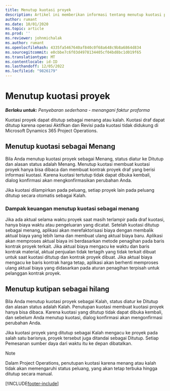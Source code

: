 ```yaml
---
title: Menutup kuotasi proyek
description: Artikel ini memberikan informasi tentang menutup kuotasi proyek di Project Operations.
author: rumant
ms.date: 10/01/2020
ms.topic: article
ms.prod: ''
ms.reviewer: johnmichalak
ms.author: rumant
ms.openlocfilehash: 4335fa5467640af840c0f68a648c9b8a6864d834
ms.sourcegitcommit: e0cbbe7c6f03d4978134405cf04bd8bc1d019f65
ms.translationtype: MT
ms.contentlocale: id-ID
ms.lasthandoff: 12/05/2022
ms.locfileid: "9826179"
---
```

# <a name="close-project-quotes"></a>Menutup kuotasi proyek

_**Berlaku untuk:** Penyebaran sederhana - menangani faktur proforma_

Kuotasi proyek dapat ditutup sebagai menang atau kalah. Kuotasi draf dapat ditutup karena operasi Aktifkan dan Revisi pada kuotasi tidak didukung di Microsoft Dynamics 365 Project Operations.

## <a name="close-a-quote-as-won"></a>Menutup kuotasi sebagai Menang

Bila Anda menutup kuotasi proyek sebagai Menang, status diatur ke Ditutup dan alasan status adalah Menang. Menutup kuotasi membuat kuotasi proyek hanya bisa dibaca dan membuat kontrak proyek draf yang berisi informasi kuotasi. Karena kuotasi tertutup tidak dapat dibuka kembali, dialog konfirmasi akan mengkonfirmasikan perubahan Anda.

Jika kuotasi dilampirkan pada peluang, setiap proyek lain pada peluang ditutup secara otomatis sebagai Kalah.

### <a name="financial-impact-of-closing-a-quote-as-won"></a>Dampak keuangan menutup kuotasi sebagai menang

Jika ada aktual selama waktu proyek saat masih terlampir pada draf kuotasi, hanya biaya waktu atau pengeluaran yang dicatat. Setelah kuotasi ditutup sebagai menang, aplikasi akan merefaktorisasi biaya dengan membalik aktual biaya yang lebih lama dan membuat ulang aktual biaya baru. Aplikasi akan memproses aktual biaya ini berdasarkan metode penagihan pada baris kontrak proyek terkait. Jika aktual biaya mengacu ke waktu dan baris kontrak material, aktual penjualan tidak tertagih yang tidak terkait dibuat untuk saat kuotasi ditutup dan kontrak proyek dibuat. Jika aktual biaya mengacu ke baris kontrak harga tetap, aplikasi akan berhenti memproses ulang aktual biaya yang didasarkan pada aturan penagihan terpisah untuk pelanggan kontrak proyek.

## <a name="closing-a-quote-as-lost"></a>Menutup kutipan sebagai hilang

Bila Anda menutup kuotasi proyek sebagai Kalah, status diatur ke Ditutup dan alasan status adalah Kalah. Penutupan kuotasi membuat kuotasi proyek hanya bisa dibaca. Karena kuotasi yang ditutup tidak dapat dibuka kembali, dan sebelum Anda menutup kuotasi, dialog konfirmasi akan mengonfirmasi perubahan Anda.

Jika kuotasi proyek yang ditutup sebagai Kalah mengacu ke proyek pada salah satu barisnya, proyek tersebut juga ditandai sebagai Ditutup. Setiap Pemesanan sumber daya dari waktu itu ke depan dibatalkan.

> [!NOTE]
> Dalam Project Operations, penutupan kuotasi karena menang atau kalah tidak akan memengaruhi status peluang, yang akan tetap terbuka hingga ditutup secara manual.


[!INCLUDE[footer-include](../../includes/footer-banner.md)]
